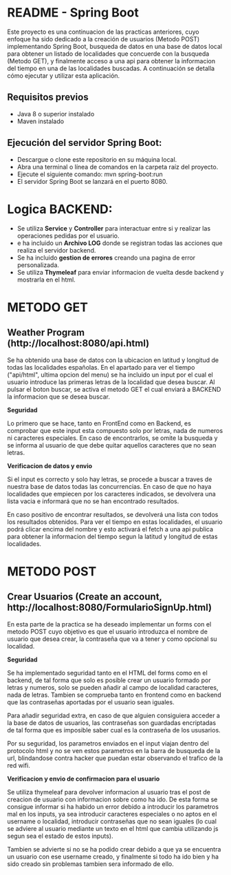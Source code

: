 # README - Spring Boot
Este proyecto es una continuacion de las practicas anteriores, cuyo enfoque ha sido dedicado a la creación de usuarios (Metodo POST) implementando Spring Boot, busqueda de datos en una base de datos local para obtener un listado de localidades que concuerde con la busqueda (Metodo GET), y finalmente acceso a una api para obtener la informacion del tiempo en una de las localidades buscadas. 
A continuación se detalla cómo ejecutar y utilizar esta aplicación.

## Requisitos previos
- Java 8 o superior instalado
- Maven instalado

## Ejecución del servidor Spring Boot:
- Descargue o clone este repositorio en su máquina local.
- Abra una terminal o línea de comandos en la carpeta raíz del proyecto.
- Ejecute el siguiente comando: mvn spring-boot:run
- El servidor Spring Boot se lanzará en el puerto 8080.



# Logica BACKEND:
- Se utiliza **Service** y **Controller** para interactuar entre si y realizar las operaciones pedidas por el usuario.
- e ha incluido un **Archivo LOG** donde se registran todas las acciones que realiza el servidor backend.
- Se ha incluido **gestion de errores** creando una pagina de error personalizada.
- Se utiliza **Thymeleaf** para enviar informacion de vuelta desde backend y mostrarla en el html.




# METODO GET

## Weather Program (http://localhost:8080/api.html)

Se ha obtenido una base de datos con la ubicacion en latitud y longitud de todas las localidades españolas.
En el apartado para ver el tiempo ("api/html", ultima opcion del menu) se ha incluido un input por el cual el usuario introduce las primeras letras de la localidad que desea buscar. Al pulsar el boton buscar, se activa el metodo GET el cual enviará a BACKEND la informacion que se desea buscar.

**Seguridad**

Lo primero que se hace, tanto en FrontEnd como en Backend, es comprobar que este input esta compuesto solo por letras, nada de numeros ni caracteres especiales.
En caso de encontrarlos, se omite la busqueda y se informa al usuario de que debe quitar aquellos caracteres que no sean letras.


**Verificacion de datos y envio**

Si el input es correcto y solo hay letras, se procede a buscar a traves de nuestra base de datos todas las concurrencias.
En caso de que no haya localidades que empiecen por los caracteres indicados, se devolvera una lista vacia e informará que no se han encontrado resultados.

En caso positivo de encontrar resultados, se devolverá una lista con todos los resultados obtenidos. Para ver el tiempo en estas localidades, el usuario podrá clicar encima del nombre y esto activará el fetch a una api publica para obtener la informacion del tiempo segun la latitud y longitud de estas localidades.



# METODO POST

## Crear Usuarios (Create an account, http://localhost:8080/FormularioSignUp.html)

En esta parte de la practica se ha deseado implementar un forms con el metodo POST cuyo objetivo es que el usuario introduzca el nombre de usuario que desea crear, la contraseña que va a tener y como opcional su localidad.

**Seguridad**

Se ha implementado seguridad tanto en el HTML del forms como en el backend, de tal forma que solo es posible crear un usuario formado por letras y numeros, solo se pueden añadir al campo de localidad caracteres, nada de letras.
Tambien se comprueba tanto en frontend como en backend que las contraseñas aportadas por el usuario sean iguales.

Para añadir seguridad extra, en caso de que alguien consiguiera acceder a la base de datos de usuarios, las contraseñas son guardadas encriptadas de tal forma que es imposible saber cual es la contraseña de los ususarios.

Por su seguridad, los parametros enviados en el input viajan dentro del protocolo html y no se ven estos parametros en la barra de busqueda de la url, blindandose contra hacker que puedan estar observando el trafico de la red wifi.


**Verificacion y envio de confirmacion para el usuario**

Se utiliza thymeleaf para devolver informacion al usuario tras el post de creacion de usuario con informacion sobre como ha ido.
De esta forma se consigue informar si ha habido un error debido a introducir los parametros mal en los inputs, ya sea introducir caracteres especiales o no aptos en el username o localidad, introducir contraseñas que no sean iguales (lo cual se adviere al usuario mediante un texto en el html que cambia utilizando js segun sea el estado de estos inputs).

Tambien se advierte si no se ha podido crear debido a que ya se encuentra un usuario con ese username creado, y finalmente si todo ha ido bien y ha sido creado sin problemas tambien sera informado de ello.


